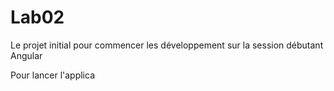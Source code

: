  # Lab02
  Le projet initial pour commencer les développement sur la session débutant Angular 

  Pour lancer l'applica
